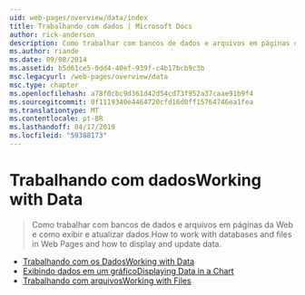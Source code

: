 ```yaml
---
uid: web-pages/overview/data/index
title: Trabalhando com dados | Microsoft Docs
author: rick-anderson
description: Como trabalhar com bancos de dados e arquivos em páginas da Web e como exibir e atualizar dados.
ms.author: riande
ms.date: 09/08/2014
ms.assetid: b5d61ce5-0dd4-40ef-939f-c4b17bcb9c3b
msc.legacyurl: /web-pages/overview/data
msc.type: chapter
ms.openlocfilehash: a78f0cbc9d361d42d54cd73f952a37caae91b9f4
ms.sourcegitcommit: 0f1119340e4464720cfd16d0ff15764746ea1fea
ms.translationtype: MT
ms.contentlocale: pt-BR
ms.lasthandoff: 04/17/2019
ms.locfileid: "59388173"
---
```

# <a name="working-with-data"></a><span data-ttu-id="d20de-103">Trabalhando com dados</span><span class="sxs-lookup"><span data-stu-id="d20de-103">Working with Data</span></span>

> <span data-ttu-id="d20de-104">Como trabalhar com bancos de dados e arquivos em páginas da Web e como exibir e atualizar dados.</span><span class="sxs-lookup"><span data-stu-id="d20de-104">How to work with databases and files in Web Pages and how to display and update data.</span></span>


- [<span data-ttu-id="d20de-105">Trabalhando com os Dados</span><span class="sxs-lookup"><span data-stu-id="d20de-105">Working with Data</span></span>](5-working-with-data.md)
- [<span data-ttu-id="d20de-106">Exibindo dados em um gráfico</span><span class="sxs-lookup"><span data-stu-id="d20de-106">Displaying Data in a Chart</span></span>](7-displaying-data-in-a-chart.md)
- [<span data-ttu-id="d20de-107">Trabalhando com arquivos</span><span class="sxs-lookup"><span data-stu-id="d20de-107">Working with Files</span></span>](working-with-files.md)
